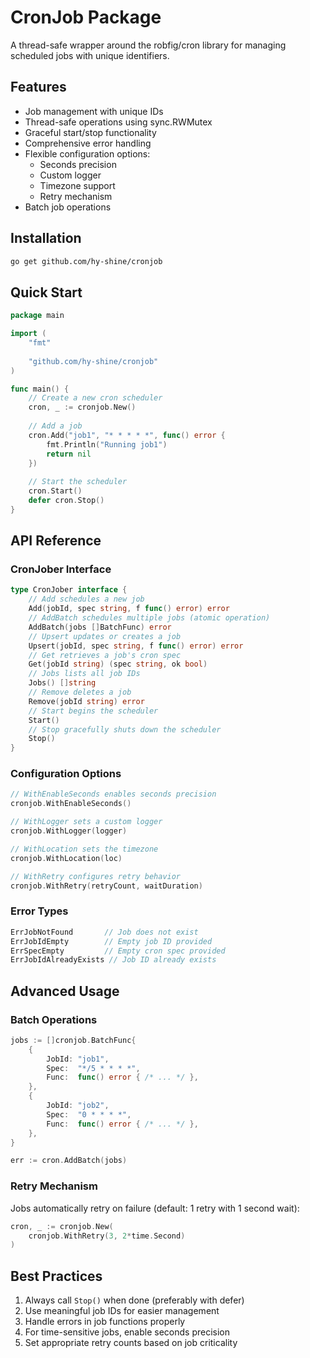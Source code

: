 # CronJob Package

A thread-safe wrapper around the robfig/cron library for managing scheduled jobs with unique identifiers.

## Features

- Job management with unique IDs
- Thread-safe operations using sync.RWMutex
- Graceful start/stop functionality
- Comprehensive error handling
- Flexible configuration options:
  - Seconds precision
  - Custom logger
  - Timezone support
  - Retry mechanism
- Batch job operations

## Installation

```bash
go get github.com/hy-shine/cronjob
```

## Quick Start

```go
package main

import (
	"fmt"
	
	"github.com/hy-shine/cronjob"
)

func main() {
	// Create a new cron scheduler
	cron, _ := cronjob.New()
	
	// Add a job
	cron.Add("job1", "* * * * *", func() error {
		fmt.Println("Running job1")
		return nil
	})
	
	// Start the scheduler
	cron.Start()
	defer cron.Stop()
}
```

## API Reference

### CronJober Interface

```go
type CronJober interface {
	// Add schedules a new job
	Add(jobId, spec string, f func() error) error
	// AddBatch schedules multiple jobs (atomic operation)
	AddBatch(jobs []BatchFunc) error
	// Upsert updates or creates a job
	Upsert(jobId, spec string, f func() error) error
	// Get retrieves a job's cron spec
	Get(jobId string) (spec string, ok bool)
	// Jobs lists all job IDs
	Jobs() []string
	// Remove deletes a job
	Remove(jobId string) error
	// Start begins the scheduler
	Start()
	// Stop gracefully shuts down the scheduler
	Stop()
}
```

### Configuration Options

```go
// WithEnableSeconds enables seconds precision
cronjob.WithEnableSeconds()

// WithLogger sets a custom logger
cronjob.WithLogger(logger)

// WithLocation sets the timezone
cronjob.WithLocation(loc)

// WithRetry configures retry behavior
cronjob.WithRetry(retryCount, waitDuration)
```

### Error Types

```go
ErrJobNotFound       // Job does not exist
ErrJobIdEmpty        // Empty job ID provided  
ErrSpecEmpty         // Empty cron spec provided
ErrJobIdAlreadyExists // Job ID already exists
```

## Advanced Usage

### Batch Operations

```go
jobs := []cronjob.BatchFunc{
	{
		JobId: "job1",
		Spec:  "*/5 * * * *",
		Func:  func() error { /* ... */ },
	},
	{
		JobId: "job2", 
		Spec:  "0 * * * *",
		Func:  func() error { /* ... */ },
	},
}

err := cron.AddBatch(jobs)
```

### Retry Mechanism

Jobs automatically retry on failure (default: 1 retry with 1 second wait):

```go
cron, _ := cronjob.New(
	cronjob.WithRetry(3, 2*time.Second)
)
```

## Best Practices

1. Always call `Stop()` when done (preferably with defer)
2. Use meaningful job IDs for easier management
3. Handle errors in job functions properly
4. For time-sensitive jobs, enable seconds precision
5. Set appropriate retry counts based on job criticality
